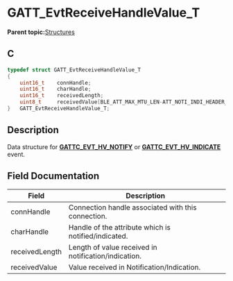# GATT\_EvtReceiveHandleValue\_T

**Parent topic:**[Structures](GUID-3BBA6E22-85EE-4B8F-BC37-840881963D97.md)

## C

```c
typedef struct GATT_EvtReceiveHandleValue_T
{
    uint16_t    connHandle;
    uint16_t    charHandle;
    uint16_t    receivedLength;
    uint8_t     receivedValue[BLE_ATT_MAX_MTU_LEN-ATT_NOTI_INDI_HEADER_SIZE];
}   GATT_EvtReceiveHandleValue_T;
```

## Description

Data structure for **[GATTC\_EVT\_HV\_NOTIFY](GUID-20EFFBD2-7D3F-40CA-B85C-8FD3202D9933.md)** or **[GATTC\_EVT\_HV\_INDICATE](GUID-20EFFBD2-7D3F-40CA-B85C-8FD3202D9933.md)** event.

## Field Documentation

|Field|Description|
|-----|-----------|
|connHandle|Connection handle associated with this connection.|
|charHandle|Handle of the attribute which is notified/indicated.|
|receivedLength|Length of value received in notification/indication.|
|receivedValue|Value received in Notification/Indication.|

